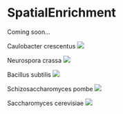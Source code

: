 # SpatialEnrichment

Coming soon...

Caulobacter crescentus
![](https://imgur.com/elsxpmK.gif)

Neurospora crassa
![](https://imgur.com/RaLURAW.gif)

Bacillus subtilis
![](https://imgur.com/VGYtVzh.gif)

Schizosaccharomyces pombe
![](https://imgur.com/5tf90bn.gif)

Saccharomyces cerevisiae
![](https://imgur.com/QXSZ6cK.gif)
